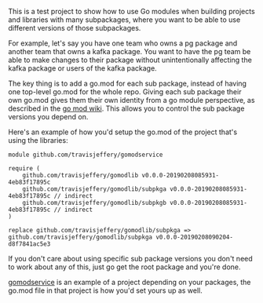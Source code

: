 This is a test project to show how to use Go modules when building projects and libraries with many subpackages, where you want to be able to use different versions of those subpackages.

For example, let's say you have one team who owns a pg package and another team that owns a kafka package. You want to have the pg team be able to make changes to their package without unintentionally affecting the kafka package or users of the kafka package.

The key thing is to add a go.mod for each sub package, instead of having one top-level go.mod for the whole repo. Giving each sub package their own go.mod gives them their own identity from a go module perspective, as described in the [go mod wiki](https://github.com/golang/go/wiki/Modules#gomod). This allows you to control the sub package versions you depend on.

Here's an example of how you'd setup the go.mod of the project that's using the libraries:

~~~
module github.com/travisjeffery/gomodservice

require (
	github.com/travisjeffery/gomodlib v0.0.0-20190208085931-4eb83f17895c
	github.com/travisjeffery/gomodlib/subpkga v0.0.0-20190208085931-4eb83f17895c // indirect
	github.com/travisjeffery/gomodlib/subpkgb v0.0.0-20190208085931-4eb83f17895c // indirect
)

replace github.com/travisjeffery/gomodlib/subpkga => github.com/travisjeffery/gomodlib/subpkga v0.0.0-20190208090204-d8f7841ac5e3
~~~

If you don't care about using specific sub package versions you don't need to work about any of this, just go get the root package and you're done.

[gomodservice](https://github.com/travisjeffery/gomodservice) is an example of a project depending on your packages, the go.mod file in that project is how you'd set yours up as well.
